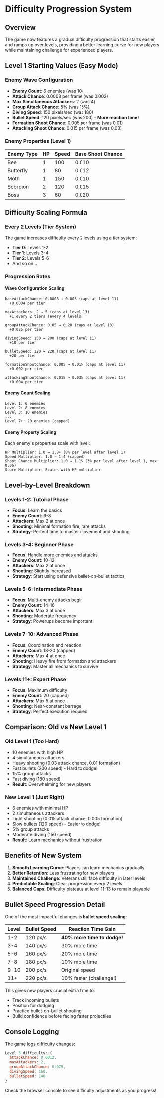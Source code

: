 # Difficulty Progression System

## Overview
The game now features a gradual difficulty progression that starts easier and ramps up over levels, providing a better learning curve for new players while maintaining challenge for experienced players.

## Level 1 Starting Values (Easy Mode)

### Enemy Wave Configuration
- **Enemy Count**: 6 enemies (was 10)
- **Attack Chance**: 0.0008 per frame (was 0.002)
- **Max Simultaneous Attackers**: 2 (was 4)
- **Group Attack Chance**: 5% (was 15%)
- **Diving Speed**: 150 pixels/sec (was 180)
- **Bullet Speed**: 120 pixels/sec (was 200) - **More reaction time!**
- **Formation Shoot Chance**: 0.005 per frame (was 0.01)
- **Attacking Shoot Chance**: 0.015 per frame (was 0.03)

### Enemy Properties (Level 1)
| Enemy Type | HP | Speed | Base Shoot Chance |
|-----------|----|----|-----------------|
| Bee       | 1  | 100 | 0.010 |
| Butterfly | 1  | 80  | 0.012 |
| Moth      | 1  | 150 | 0.010 |
| Scorpion  | 2  | 120 | 0.015 |
| Boss      | 3  | 60  | 0.020 |

## Difficulty Scaling Formula

### Every 2 Levels (Tier System)
The game increases difficulty every 2 levels using a tier system:
- **Tier 0**: Levels 1-2
- **Tier 1**: Levels 3-4
- **Tier 2**: Levels 5-6
- And so on...

### Progression Rates

#### Wave Configuration Scaling
```
baseAttackChance: 0.0008 → 0.003 (caps at level 11)
  +0.0004 per tier

maxAttackers: 2 → 5 (caps at level 13)
  +1 every 2 tiers (every 4 levels)

groupAttackChance: 0.05 → 0.20 (caps at level 13)
  +0.025 per tier

divingSpeed: 150 → 200 (caps at level 11)
  +10 per tier

bulletSpeed: 120 → 220 (caps at level 11)
  +20 per tier

formationShootChance: 0.005 → 0.015 (caps at level 11)
  +0.002 per tier

attackingShootChance: 0.015 → 0.035 (caps at level 11)
  +0.004 per tier
```

#### Enemy Count Scaling
```
Level 1: 6 enemies
Level 2: 8 enemies
Level 3: 10 enemies
...
Level 7+: 20 enemies (capped)
```

#### Enemy Property Scaling
Each enemy's properties scale with level:
```
HP Multiplier: 1.0 → 1.8+ (8% per level after level 1)
Speed Multiplier: 1.0 → 1.4 (capped)
Shoot Chance Multiplier: 1.0 → 1.15 (3% per level after level 1, max 0.06)
Score Multiplier: Scales with HP multiplier
```

## Level-by-Level Breakdown

### Levels 1-2: Tutorial Phase
- **Focus**: Learn the basics
- **Enemy Count**: 6-8
- **Attackers**: Max 2 at once
- **Shooting**: Minimal formation fire, rare attacks
- **Strategy**: Perfect time to master movement and shooting

### Levels 3-4: Beginner Phase
- **Focus**: Handle more enemies and attacks
- **Enemy Count**: 10-12
- **Attackers**: Max 2 at once
- **Shooting**: Slightly increased
- **Strategy**: Start using defensive bullet-on-bullet tactics

### Levels 5-6: Intermediate Phase
- **Focus**: Multi-enemy attacks begin
- **Enemy Count**: 14-16
- **Attackers**: Max 3 at once
- **Shooting**: Moderate frequency
- **Strategy**: Powerups become important

### Levels 7-10: Advanced Phase
- **Focus**: Coordination and reaction
- **Enemy Count**: 18-20 (capped)
- **Attackers**: Max 4 at once
- **Shooting**: Heavy fire from formation and attackers
- **Strategy**: Master all mechanics to survive

### Levels 11+: Expert Phase
- **Focus**: Maximum difficulty
- **Enemy Count**: 20 (capped)
- **Attackers**: Max 5 at once
- **Shooting**: Near-constant barrage
- **Strategy**: Perfect execution required

## Comparison: Old vs New Level 1

### Old Level 1 (Too Hard)
- 10 enemies with high HP
- 4 simultaneous attackers
- Heavy shooting (0.03 attack chance, 0.01 formation)
- Fast bullets (200 speed) - Hard to dodge!
- 15% group attacks
- Fast diving (180 speed)
- **Result**: Overwhelming for new players

### New Level 1 (Just Right)
- 6 enemies with minimal HP
- 2 simultaneous attackers
- Light shooting (0.015 attack chance, 0.005 formation)
- Slow bullets (120 speed) - Easier to dodge!
- 5% group attacks
- Moderate diving (150 speed)
- **Result**: Learn mechanics without frustration

## Benefits of New System

1. **Smooth Learning Curve**: Players can learn mechanics gradually
2. **Better Retention**: Less frustrating for new players
3. **Maintained Challenge**: Veterans still face difficulty in later levels
4. **Predictable Scaling**: Clear progression every 2 levels
5. **Balanced Caps**: Difficulty plateaus at level 11-13 to remain playable

## Bullet Speed Progression Detail

One of the most impactful changes is **bullet speed scaling**:

| Level | Bullet Speed | Reaction Time Gain |
|-------|-------------|-------------------|
| 1-2   | 120 px/s    | **40% more time to dodge!** |
| 3-4   | 140 px/s    | 30% more time |
| 5-6   | 160 px/s    | 20% more time |
| 7-8   | 180 px/s    | 10% more time |
| 9-10  | 200 px/s    | Original speed |
| 11+   | 220 px/s    | 10% faster (challenge!) |

This gives new players crucial extra time to:
- Track incoming bullets
- Position for dodging
- Practice bullet-on-bullet shooting
- Build confidence before facing faster projectiles

## Console Logging

The game logs difficulty changes:
```javascript
Level 3 difficulty: {
  attackChance: 0.0012,
  maxAttackers: 2,
  groupAttackChance: 0.075,
  divingSpeed: 160,
  bulletSpeed: 140
}
```

Check the browser console to see difficulty adjustments as you progress!
